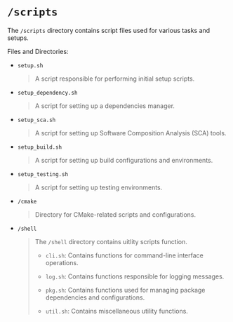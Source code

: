 # `/scripts`

The `/scripts` directory contains script files used for various tasks and  setups.

Files and Directories:

- `setup.sh`
  > A script responsible for performing initial setup scripts.

- `setup_dependency.sh`
  > A script for setting up a dependencies manager.

- `setup_sca.sh`
  > A script for setting up Software Composition Analysis (SCA) tools.

- `setup_build.sh`
  > A script for setting up build configurations and environments.

- `setup_testing.sh`
  > A script for setting up testing environments.

- `/cmake`
  > Directory for CMake-related scripts and configurations.

- `/shell`
  > The `/shell` directory contains uitlity scripts function.
  >
  > - `cli.sh`:
  > Contains functions for command-line interface operations.
  >
  > - `log.sh`:
  > Contains functions responsible for logging messages.
  >
  > - `pkg.sh`:
  > Contains functions used for managing package dependencies and configurations.
  >
  > - `util.sh`:
  > Contains miscellaneous utility functions.

